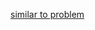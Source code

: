 
[similar to problem](https://github.com/NoraCarey/Leetcode-SQL/tree/main/SQL/0601.%20Human%20Traffic%20of%20Stadium)
